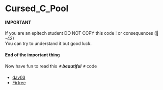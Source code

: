 # Cursed_C_Pool

#### IMPORTANT

If you are an epitech student DO NOT COPY this code ! or consequences (:eyes: -42)  
You can try to understand it but good luck.
#### End of the important thing  

Now have fun to read this ***:star: beautiful :star:*** code
 - [day03](https://github.com/Marvdos/Cursed_C_Pool/tree/main/day03)
 - [Firtree](https://github.com/Marvdos/Cursed_C_Pool/tree/main/Firtree)
